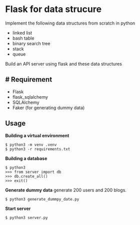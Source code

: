 # Flask for data strucure

Implement the following data structures from scratch in python

* linked list
* bash table
* binary search tree
* stack
* queue

Build an API server using flask and these data structures

## # Requirement

* Flask
* flask_sqlalchemy
* SQLAlchemy
* Faker (for generating dummy data)

## Usage

**Building a virtual environment**

```bash=
$ python3 -m venv .venv
$ python3 -r requirements.txt
```

**Building a database**

```bash=
$ python3
>>> from server import db
>>> db.create_all()
>>> exit()
```

**Generate dummy data**
generate 200 users and 200 blogs.

```bash=
$ python3 generate_dummpy_date.py
```

**Start server**

```bash=
$ python3 server.py
```
